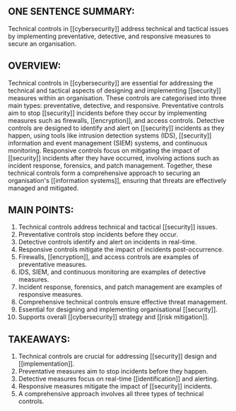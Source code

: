 ## ONE SENTENCE SUMMARY:
Technical controls in [[cybersecurity]] address technical and tactical issues by implementing preventative, detective, and responsive measures to secure an organisation.

## OVERVIEW:
Technical controls in [[cybersecurity]] are essential for addressing the technical and tactical aspects of designing and implementing [[security]] measures within an organisation. These controls are categorised into three main types: preventative, detective, and responsive. Preventative controls aim to stop [[security]] incidents before they occur by implementing measures such as firewalls, [[encryption]], and access controls. Detective controls are designed to identify and alert on [[security]] incidents as they happen, using tools like intrusion detection systems (IDS), [[security]] information and event management (SIEM) systems, and continuous monitoring. Responsive controls focus on mitigating the impact of [[security]] incidents after they have occurred, involving actions such as incident response, forensics, and patch management. Together, these technical controls form a comprehensive approach to securing an organisation's [[information systems]], ensuring that threats are effectively managed and mitigated.

## MAIN POINTS:
1. Technical controls address technical and tactical [[security]] issues.
2. Preventative controls stop incidents before they occur.
3. Detective controls identify and alert on incidents in real-time.
4. Responsive controls mitigate the impact of incidents post-occurrence.
5. Firewalls, [[encryption]], and access controls are examples of preventative measures.
6. IDS, SIEM, and continuous monitoring are examples of detective measures.
7. Incident response, forensics, and patch management are examples of responsive measures.
8. Comprehensive technical controls ensure effective threat management.
9. Essential for designing and implementing organisational [[security]].
10. Supports overall [[cybersecurity]] strategy and [[risk mitigation]].

## TAKEAWAYS:
1. Technical controls are crucial for addressing [[security]] design and [[implementation]].
2. Preventative measures aim to stop incidents before they happen.
3. Detective measures focus on real-time [[identification]] and alerting.
4. Responsive measures mitigate the impact of [[security]] incidents.
5. A comprehensive approach involves all three types of technical controls.